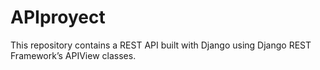 # APIproyect
This repository contains a REST API built with Django using Django REST Framework’s APIView classes. 
